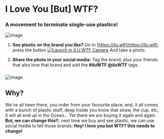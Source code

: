 # I Love You [But] WTF? 
### A movement to terminate single-use plastics!

![image](https://user-images.githubusercontent.com/5898506/200563082-4425a2de-fc12-47ab-acfc-dbf5693d9701.png)

1. **See plastic on the brand you like?** Go to [https://ilu.wtf](https://ilu.wtf), press the button  <a href="https://ilu.wtf/camera/index.html?v=1"><img src="https://img.shields.io/badge/ILU.WTF%20Camera-00B388?logo=DoIt&logoColor=fff&style=for-the-badge" alt="Launch in ILU.WTF Camera"></a> And take a photo.

2. **Share the photo in your social media:** Tag the brand, plus your friends that also love that brand and add the **#iluWTF @iluWTF** tags.

###
![image](https://user-images.githubusercontent.com/5898506/200548624-99f568f3-1e71-4143-8ab9-95cd3b40265f.png)


## Why?

We've all been there, you order from your favourite place, and, it all comes with a bunch of plastic stuff, deep inside you know that straw, the cup, etc, it will all end up in the Ocean... Yet there we are buying it again and again. **But, we can change this!!**, next time we buy and see plastic, we can use social media to tell those brands: **Hey! I love you but WTF? this needs to change!**


